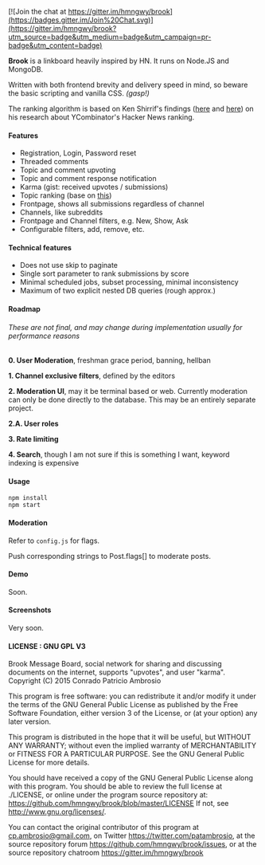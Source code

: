 [![Join the chat at https://gitter.im/hmngwy/brook](https://badges.gitter.im/Join%20Chat.svg)](https://gitter.im/hmngwy/brook?utm_source=badge&utm_medium=badge&utm_campaign=pr-badge&utm_content=badge)

**Brook** is a linkboard heavily inspired by HN. It runs on Node.JS and MongoDB.

Written with both frontend brevity and delivery speed in mind, so beware the basic scripting and vanilla CSS. *(gasp!)*

The ranking algorithm is based on Ken Shirrif's findings ([here](http://www.righto.com/2013/11/how-hacker-news-ranking-really-works.html) and [here](http://www.righto.com/2009/06/how-does-newsyc-ranking-work.html)) on his research about YCombinator's Hacker News ranking.

#### Features

- Registration, Login, Password reset
- Threaded comments
- Topic and comment upvoting
- Topic and comment response notification
- Karma (gist: received upvotes / submissions)
- Topic ranking (base on [this](http://www.righto.com/2013/11/how-hacker-news-ranking-really-works.html))
- Frontpage, shows all submissions regardless of channel
- Channels, like subreddits
- Frontpage and Channel filters, e.g. New, Show, Ask
- Configurable filters, add, remove, etc.

#### Technical features

- Does not use skip to paginate
- Single sort parameter to rank submissions by score
- Minimal scheduled jobs, subset processing, minimal inconsistency
- Maximum of two explicit nested DB queries (rough approx.)

#### Roadmap
###### These are not final, and may change during implementation usually for performance reasons

**0. User Moderation**, freshman grace period, banning, hellban

**1. Channel exclusive filters**, defined by the editors

**2. Moderation UI**, may it be terminal based or web. Currently moderation can only be done directly to the database. This may be an entirely separate project.

**2.A. User roles**

**3. Rate limiting**

**4. Search**, though I am not sure if this is something I want, keyword indexing is expensive

#### Usage

```
npm install
npm start
```

#### Moderation

Refer to `config.js` for flags.

Push corresponding strings to Post.flags[] to moderate posts.

#### Demo

Soon.

#### Screenshots

Very soon.

#### LICENSE : GNU GPL V3

Brook Message Board, social network for sharing and discussing
documents on the internet, supports "upvotes", and user "karma".
Copyright (C) 2015 Conrado Patricio Ambrosio

This program is free software: you can redistribute it and/or modify
it under the terms of the GNU General Public License as published by
the Free Software Foundation, either version 3 of the License, or
(at your option) any later version.

This program is distributed in the hope that it will be useful,
but WITHOUT ANY WARRANTY; without even the implied warranty of
MERCHANTABILITY or FITNESS FOR A PARTICULAR PURPOSE.  See the
GNU General Public License for more details.

You should have received a copy of the GNU General Public License
along with this program. You should be able to review the full license
at ./LICENSE, or online under the program source repository at:
<https://github.com/hmngwy/brook/blob/master/LICENSE>
If not, see <http://www.gnu.org/licenses/>.

You can contact the original contributor of this program at
cp.ambrosio@gmail.com, on Twitter <https://twitter.com/patambrosio>, at
the source repository forum <https://github.com/hmngwy/brook/issues>, or
at the source repository chatroom <https://gitter.im/hmngwy/brook>
